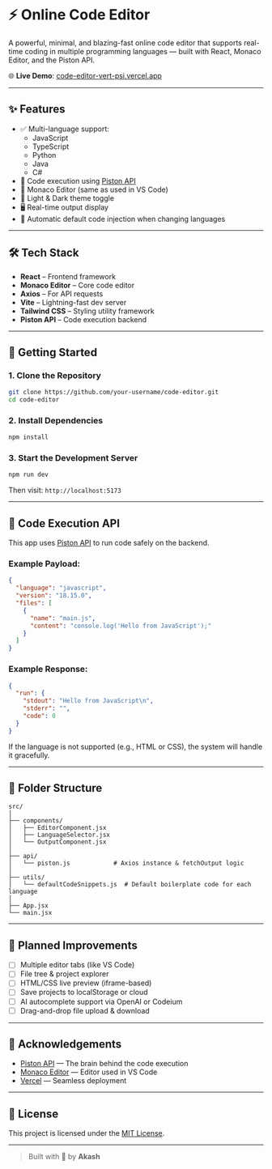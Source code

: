# ⚡ Online Code Editor

A powerful, minimal, and blazing-fast online code editor that supports real-time coding in multiple programming languages — built with React, Monaco Editor, and the Piston API.

🌐 **Live Demo**: [code-editor-vert-psi.vercel.app](https://code-editor-vert-psi.vercel.app)

---

## ✨ Features

- ✅ Multi-language support:
  - JavaScript
  - TypeScript
  - Python
  - Java
  - C#
- 🧠 Code execution using [Piston API](https://github.com/engineer-man/piston)
- 🎨 Monaco Editor (same as used in VS Code)
- 🌙 Light & Dark theme toggle
- 🖥️ Real-time output display
- 🔁 Automatic default code injection when changing languages

---

## 🛠️ Tech Stack

- **React** – Frontend framework
- **Monaco Editor** – Core code editor
- **Axios** – For API requests
- **Vite** – Lightning-fast dev server
- **Tailwind CSS** – Styling utility framework
- **Piston API** – Code execution backend

---

## 🚀 Getting Started

### 1. Clone the Repository

```bash
git clone https://github.com/your-username/code-editor.git
cd code-editor
```

### 2. Install Dependencies

```bash
npm install
```

### 3. Start the Development Server

```bash
npm run dev
```

Then visit: `http://localhost:5173`

---

## 🔌 Code Execution API

This app uses [Piston API](https://emkc.org/api/v2/piston/execute) to run code safely on the backend.

### Example Payload:

```json
{
  "language": "javascript",
  "version": "18.15.0",
  "files": [
    {
      "name": "main.js",
      "content": "console.log('Hello from JavaScript');"
    }
  ]
}
```

### Example Response:

```json
{
  "run": {
    "stdout": "Hello from JavaScript\n",
    "stderr": "",
    "code": 0
  }
}
```

If the language is not supported (e.g., HTML or CSS), the system will handle it gracefully.

---

## 📁 Folder Structure

```
src/
│
├── components/
│   ├── EditorComponent.jsx
│   ├── LanguageSelector.jsx
│   └── OutputComponent.jsx
│
├── api/
│   └── piston.js            # Axios instance & fetchOutput logic
│
├── utils/
│   └── defaultCodeSnippets.js  # Default boilerplate code for each language
│
├── App.jsx
└── main.jsx
```

---

## 🧠 Planned Improvements

- [ ] Multiple editor tabs (like VS Code)
- [ ] File tree & project explorer
- [ ] HTML/CSS live preview (iframe-based)
- [ ] Save projects to localStorage or cloud
- [ ] AI autocomplete support via OpenAI or Codeium
- [ ] Drag-and-drop file upload & download

---

## 🙌 Acknowledgements

- [Piston API](https://github.com/engineer-man/piston) — The brain behind the code execution
- [Monaco Editor](https://microsoft.github.io/monaco-editor/) — Editor used in VS Code
- [Vercel](https://vercel.com/) — Seamless deployment

---

## 🧾 License

This project is licensed under the [MIT License](LICENSE).

---

> Built with 💙 by **Akash**
